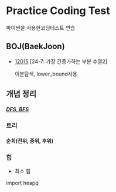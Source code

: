 # Practice Coding Test
파이썬을 사용한코딩테스트 연습

## BOJ(BaekJoon)

* [12015](https://www.acmicpc.net/problem/12015) [24-7: 가장 긴증가하는 부분 수열2]

  이분탐색, lower_bound사용
## 개념 정리
##### [DFS, BFS](https://github.com/HYEEWON/practice_for_coding_test_hyewon/blob/master/algorithm_python3/DFS_BFS.ipynb)
### 트리
#### 순회(전위, 중위, 후위)

### 힙

* 최소 힙

import heapq



